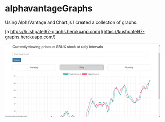 # alphavantageGraphs
Using AlphaVantage and Chart.js I created a collection of graphs.


[a https://kushpatel97-graphs.herokuapp.com/](https://kushpatel97-graphs.herokuapp.com/)



![alt text](screenshots/preview.png "Description goes here")
